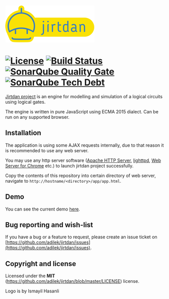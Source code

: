 ![Logo](logo.png)

[![License](https://img.shields.io/github/license/adilek/jirtdan.svg)](https://github.com/adilek/jirtdan/blob/master/LICENSE) [![Build Status](https://travis-ci.org/adilek/jirtdan.svg?branch=master)](https://travis-ci.org/adilek/jirtdan) [![SonarQube Quality Gate](https://sonarqube.com/api/badges/gate?key=adilek:jirtdan)](https://sonarqube.com/dashboard?id=adilek:jirtdan) [![SonarQube Tech Debt](https://sonarqube.com/api/badges/measure?key=adilek:jirtdan&metric=sqale_debt_ratio)](https://sonarqube.com/dashboard?id=adilek:jirtdan)
======



[Jirtdan project](http://jirtdan.org) is an engine for modelling and simulation of a logical circuits using logical gates.

The engine is written in pure JavaScript using ECMA 2015 dialect. Can be run on any supported browser.

## Installation

The application is using some AJAX requests internally, due to that reason it is recommended to use any web server.

You may use any http server software ([Apache HTTP Server](https://httpd.apache.org/), [lighttpd](https://www.lighttpd.net/), [Web Server for Chrome](https://chrome.google.com/webstore/detail/web-server-for-chrome/ofhbbkphhbklhfoeikjpcbhemlocgigb?hl=en) etc.) to launch jirtdan project successfully.

Copy the contents of this repository into certain directory of web server, navigate to `http://hostname/<directory>/app/app.html`.

## Demo

You can see the current demo [here](http://jirtdan.org/app/app.html).

## Bug reporting and wish-list
If you have a bug or a feature to request, please create an issue ticket on [https://github.com/adilek/jirtdan/issues](https://github.com/adilek/jirtdan/issues).

## Copyright and license

Licensed under the **MIT** (https://github.com/adilek/jirtdan/blob/master/LICENSE) license.

Logo is by Ismayil Hasanli
